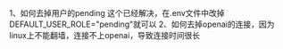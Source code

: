 1、如何去掉用户的pending 这个已经解决，在.env文件中改掉DEFAULT_USER_ROLE="pending"就可以
2、如何去掉openai的连接，因为linux上不能翻墙，连接不上openai，导致连接时间很长